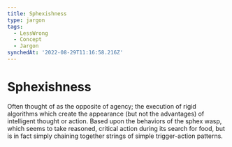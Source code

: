 ```yaml
---
title: Sphexishness
type: jargon
tags:
  - LessWrong
  - Concept
  - Jargon
synchedAt: '2022-08-29T11:16:58.216Z'
---
```

# Sphexishness



Often thought of as the opposite of agency; the execution of rigid algorithms which create the appearance (but not the advantages) of intelligent thought or action. Based upon the behaviors of the sphex wasp, which seems to take reasoned, critical action during its search for food, but is in fact simply chaining together strings of simple trigger-action patterns.  
 